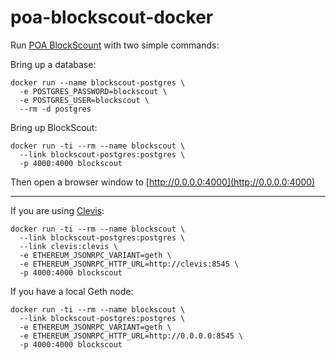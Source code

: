 # poa-blockscout-docker

Run [POA BlockScount](https://github.com/poanetwork/blockscout) with two simple commands:

Bring up a database:
```
docker run --name blockscout-postgres \
  -e POSTGRES_PASSWORD=blockscout \
  -e POSTGRES_USER=blockscout \
  --rm -d postgres
```

Bring up BlockScout:
```
docker run -ti --rm --name blockscout \
  --link blockscout-postgres:postgres \
  -p 4000:4000 blockscout
```

Then open a browser window to [http://0.0.0.0:4000](http://0.0.0.0:4000)


-----------


If you are using [Clevis](https://github.com/austintgriffith/clevis):
```
docker run -ti --rm --name blockscout \
  --link blockscout-postgres:postgres \
  --link clevis:clevis \
  -e ETHEREUM_JSONRPC_VARIANT=geth \
  -e ETHEREUM_JSONRPC_HTTP_URL=http://clevis:8545 \
  -p 4000:4000 blockscout
```

If you have a local Geth node:
```
docker run -ti --rm --name blockscout \
  --link blockscout-postgres:postgres \
  -e ETHEREUM_JSONRPC_VARIANT=geth \
  -e ETHEREUM_JSONRPC_HTTP_URL=http://0.0.0.0:8545 \
  -p 4000:4000 blockscout
```
